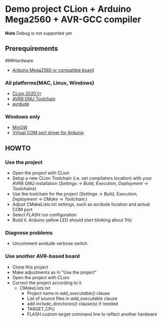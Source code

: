# Demo project CLion + Arduino Mega2560 + AVR-GCC compiler
**Note** Debug is not supported yet
## Prerequirements
###Hardware
- [Arduino Mega2560 or compatible board](https://store.arduino.cc/usa/mega-2560-r3)
### All platforms(MAC, Linux, Windows)
- [CLion 2020.1+](https://jetbrains.com/clion)
- [AVR8 GNU Toolchain](https://www.microchip.com/mplab/avr-support/avr-and-arm-toolchains-c-compilers)
- [avrdude](https://download.savannah.gnu.org/releases/avrdude/)
### Windows only
- [MinGW](https://sourceforge.net/projects/mingw-w64/)
- [Virtual COM port driver for Arduino](https://www.arduino.cc/en/Guide/DriverInstallation)
 
## HOWTO

### Use the project
- Open the project with CLion
- Setup a new CLion Toolchain (i.e. set compilators location) with your AVR8 GNU installation
(*Settings -> Build, Execution, Deployment -> Toolchains*)
- Use the toolchain for the project (*Settings -> Build, Execution, Deployment -> CMake -> Toolchain:*)
- Adjust CMakeLists.txt settings, such as avrdude location and actual COM port
- Select *FLASH* run configuration
- Build it. Arduino yellow LED should start blinking about 1Hz

### Diagnose problems
* Uncomment avrdude verbose switch

### Use another AVR-based board
- Clone this project
- Make adjustments as in "Use the project"
- Open the project with CLion
- Correct the project according to it
  - *CMakeLists.txt*
    - Project name  in *add_executable()* clause 
    - List of source files in *add_executable*  clause
    - add *include_directories()* clause(s) if needed 
    - TARGET_CPU
    - FLASH custom target command line to reflect another hardware


 